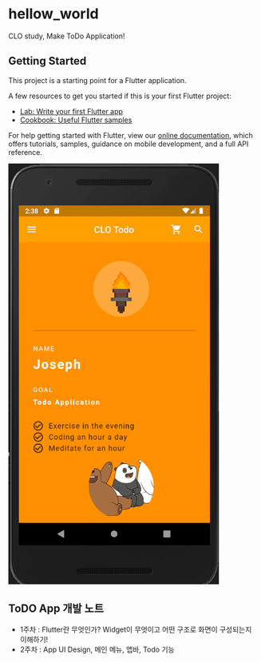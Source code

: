 # hellow_world

CLO study, Make ToDo Application!

## Getting Started

This project is a starting point for a Flutter application.

A few resources to get you started if this is your first Flutter project:

- [Lab: Write your first Flutter app](https://flutter.dev/docs/get-started/codelab)
- [Cookbook: Useful Flutter samples](https://flutter.dev/docs/cookbook)

For help getting started with Flutter, view our
[online documentation](https://flutter.dev/docs), which offers tutorials,
samples, guidance on mobile development, and a full API reference.

![사진](/assets/project.gif)

## ToDO App 개발 노트
- 1주차 : Flutter란 무엇인가?  Widget이 무엇이고 어떤 구조로 화면이 구성되는지 이해하기!
- 2주차 : App UI Design, 메인 메뉴, 앱바, Todo 기능